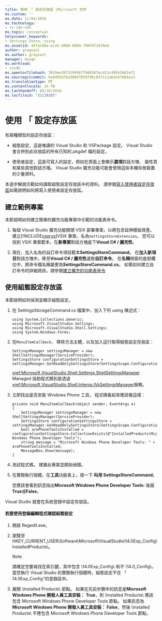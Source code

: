 ```yaml
---
title: 使用 「 設定存放區 |Microsoft 文件
ms.custom: ''
ms.date: 11/04/2016
ms.technology:
- vs-ide-sdk
ms.topic: conceptual
helpviewer_keywords:
- Settings Store, using
ms.assetid: 447ec08a-eca5-40b8-89b0-f98fdf3d39a4
author: gregvanl
ms.author: gregvanl
manager: douge
ms.workload:
- vssdk
ms.openlocfilehash: 3919ee3973194967f9d0367ecd13c495b3b62af2
ms.sourcegitcommit: 6a9d5bd75e50947659fd6c837111a6a547884e2a
ms.translationtype: MT
ms.contentlocale: zh-TW
ms.lasthandoff: 04/16/2018
ms.locfileid: "31139285"
---
```

# <a name="using-the-settings-store"></a>使用 「 設定存放區
有兩種類型的設定存放區：  
  
-   組態設定，這是唯讀的 Visual Studio 和 VSPackage 設定。 Visual Studio 會合併到此存放區的所有已知的.pkgdef 檔的設定。  
  
-   使用者設定，這是可寫入的設定，例如在頁面上會顯示**選項**對話方塊、 屬性頁和某些其他對話方塊。 Visual Studio 擴充功能可能會使用這些本機存放裝置的少量資料。  
  
 本逐步解說示範如何讀取組態設定存放區中的資料。 請參閱[寫入使用者設定存放區](../extensibility/writing-to-the-user-settings-store.md)如需說明如何將寫入使用者設定存放區。  
  
## <a name="creating-the-example-project"></a>建立範例專案  
 本節說明如何建立簡單的擴充功能專案中示範的功能表命令。  
  
1.  每個 Visual Studio 擴充功能開頭 VSIX 部署專案，以將包含延伸模組資產。 建立[!INCLUDE[vsprvs](../code-quality/includes/vsprvs_md.md)]VSIX 專案，名為`SettingsStoreExtension`。 您可以找到 VSIX 專案範本，在**新專案**對話方塊底下**Visual C# / 擴充性**。  
  
2.  現在，加入名為的自訂命令項目範本**SettingsStoreCommand**。 在**加入新項目**對話方塊中，移至**Visual C# / 擴充性**選取**自訂命令**。 在**名稱**視窗的底部欄位中，將命令檔名稱變更為**SettingsStoreCommand.cs**。 如需如何建立自訂命令的詳細資訊，請參閱[建立擴充的功能表命令](../extensibility/creating-an-extension-with-a-menu-command.md)  
  
## <a name="using-the-configuration-settings-store"></a>使用組態設定存放區  
 本節說明如何偵測並顯示組態設定。  
  
1.  在 SettingsStorageCommand.cs 檔案中，加入下列 using 陳述式：  
  
    ```  
    using System.Collections.Generic;  
    using Microsoft.VisualStudio.Settings;  
    using Microsoft.VisualStudio.Shell.Settings;  
    using System.Windows.Forms;  
    ```  
  
2.  在`MenuItemCallback`、 移除方法主體，以及加入這行取得組態設定存放區：  
  
    ```  
    SettingsManager settingsManager = new ShellSettingsManager(ServiceProvider);  
    SettingsStore configurationSettingsStore = settingsManager.GetReadOnlySettingsStore(SettingsScope.Configuration);  
    ```  
  
     <xref:Microsoft.VisualStudio.Shell.Settings.ShellSettingsManager> Managed 協助程式類別是透過<xref:Microsoft.VisualStudio.Shell.Interop.IVsSettingsManager>服務。  
  
3.  立即找出是否安裝 Windows Phone 工具。 程式碼看起來應該像這樣：  
  
    ```  
    private void MenuItemCallback(object sender, EventArgs e)  
    {  
        SettingsManager settingsManager = new ShellSettingsManager(ServiceProvider);  
        SettingsStore configurationSettingsStore = settingsManager.GetReadOnlySettingsStore(SettingsScope.Configuration);  
        bool arePhoneToolsInstalled = configurationSettingsStore.CollectionExists(@"InstalledProducts\Microsoft Windows Phone Developer Tools");  
        string message = "Microsoft Windows Phone Developer Tools: " + arePhoneToolsInstalled;  
        MessageBox.Show(message);  
    }  
    ```  
  
4.  測試程式碼。 建置此專案並開始偵錯。  
  
5.  在實驗執行個體，在**工具**功能表上，按一下 **叫用 SettingsStoreCommand**。  
  
     您應該會看到訊息指出**Microsoft Windows Phone Developer Tools:** 後面**True**或**False**。  
  
 Visual Studio 就會在系統登錄中設定存放區。  
  
#### <a name="to-use-a-registry-editor-to-verify-configuration-settings"></a>若要使用登錄編輯程式確認組態設定  
  
1.  開啟 Regedit.exe。  
  
2.  瀏覽至 HKEY_CURRENT_USER\Software\Microsoft\VisualStudio\14.0Exp_Config\InstalledProducts\\。  
  
    > [!NOTE]
    >  請確定您要尋找在索引鍵，其中包含 \14.0Exp_Config\ 和不 \14.0_Config\\。 當您執行 Visual Studio 的實驗執行個體時，組態設定不在 「 14.0Exp_Config"的登錄區中。  
  
3.  展開 \Installed Products\ 節點。 如果在先前步驟中的訊息是**Microsoft Windows Phone 開發人員工具安裝： True**，則 \Installed Products\ 應該包含 Microsoft Windows Phone Developer Tools 節點。 如果訊息為**Microsoft Windows Phone 開發人員工具安裝： False**，然後 \Installed Products\ 不應包含 Microsoft Windows Phone Developer Tools 節點。